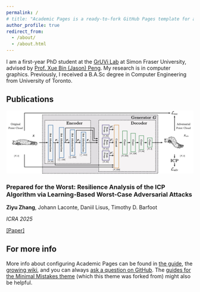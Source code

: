 ```yaml
---
permalink: /
# title: "Academic Pages is a ready-to-fork GitHub Pages template for academic personal websites"
author_profile: true
redirect_from: 
  - /about/
  - /about.html
---
```


I am a first-year PhD student at the [GrUVi Lab](https://gruvi.cs.sfu.ca/) at Simon Fraser University, advised by [Prof. Xue Bin (Jason) Peng](https://xbpeng.github.io/). My research is in computer graphics. Previously, I received a B.A.Sc degree in Computer Engineering from University of Toronto.

## Publications

<div class="publication">
  <div class="pub-container">
    <img src="../images/architecture_correct.jpg" alt="Teaser Image 1" class="pub-image">
    <div class="pub-details">
      <h3><b>Prepared for the Worst: Resilience Analysis of the ICP Algorithm via Learning-Based Worst-Case Adversarial Attacks</b></h3>
      <p><b>Ziyu Zhang</b>, Johann Laconte, Daniil Lisus, Timothy D. Barfoot</p>
      <p><i>ICRA 2025</i></p>
      <p>
        <a href="https://arxiv.org/abs/2403.05666">[Paper]</a>
      </p>
    </div>
  </div>
</div>



For more info
------
More info about configuring Academic Pages can be found in [the guide](https://academicpages.github.io/markdown/), the [growing wiki](https://github.com/academicpages/academicpages.github.io/wiki), and you can always [ask a question on GitHub](https://github.com/academicpages/academicpages.github.io/discussions). The [guides for the Minimal Mistakes theme](https://mmistakes.github.io/minimal-mistakes/docs/configuration/) (which this theme was forked from) might also be helpful.
